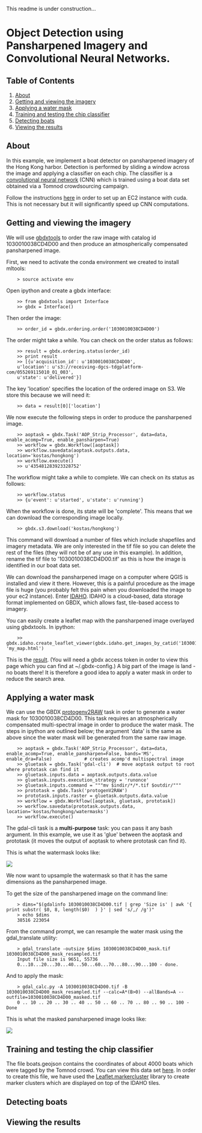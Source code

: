 This readme is under construction...

# Object Detection using Pansharpened Imagery and Convolutional Neural Networks.

## Table of Contents

1. [About](#about)
2. [Getting and viewing the imagery](#getting-and-viewing-the-imagery)
3. [Applying a water mask](#applying-a-water-mask)
4. [Training and testing the chip classifier](#training-testing-the-chip-classifier)
5. [Detecting boats](#detecting-boats)
6. [Viewing the results](#viewing-the-results)

## About

In this example, we implement a boat detector on pansharpened imagery of the Hong Kong harbor. 
Detection is performed by sliding a window across the image and applying a classifier on each chip.
The classifier is a [convolutional neural network](http://neuralnetworksanddeeplearning.com/chap6.html#introducing_convolutional_networks) (CNN) which is trained using a boat data set obtained via 
a Tomnod crowdsourcing campaign. 

Follow the instructions [here](https://github.com/DigitalGlobe/mltools/tree/master/examples/polygon_classify_cnn#setting-up-your-ec2-instance) in order to set up an EC2 instance with cuda.
This is not necessary but it will significantly speed up CNN computations.


## Getting and viewing the imagery

We will use [gbdxtools](http://github.com/DigitalGlobe/gbdxtools) to order the raw image with catalog id
1030010038CD4D00 and then produce an atmospherically compensated pansharpened image.

First, we need to activate the conda environment we created to install mltools:

        > source activate env

Open ipython and create a gbdx interface:

        >> from gbdxtools import Interface
        >> gbdx = Interface()

Then order the image:

        >> order_id = gbdx.ordering.order('1030010038CD4D00')

The order might take a while. You can check on the order status as follows:

        >> result = gbdx.ordering.status(order_id)
        >> print result
        >> [{u'acquisition_id': u'1030010038CD4D00',
        u'location': u's3://receiving-dgcs-tdgplatform-com/055269115010_01_003',
        u'state': u'delivered'}]

The key 'location' specifies the location of the ordered image on S3. We store this because we will need it:

        >> data = result[0]['location']

We now execute the following steps in order to produce the pansharpened image.

        >> aoptask = gbdx.Task('AOP_Strip_Processor', data=data, enable_acomp=True, enable_pansharpen=True)
        >> workflow = gbdx.Workflow([aoptask])
        >> workflow.savedata(aoptask.outputs.data, location='kostas/hongkong')
        >> workflow.execute()
        >> u'435481283923328752'

The workflow might take a while to complete. We can check on its status as follows:

        >> workflow.status
        >> {u'event': u'started', u'state': u'running'}

When the workflow is done, its state will be 'complete'. This means that we can download the corresponding image locally.

        >> gbdx.s3.download('kostas/hongkong')

This command will download a number of files which include shapefiles and imagery metadata. 
We are only interested in the tif file so you can delete the rest of the files (they will not be of any use in this example).
In addition, rename the tif file to '1030010038CD4D00.tif' as this is how the image is identified in our boat data set.

We can download the pansharpened image on a computer where QGIS is installed and view it there. However, this is a painful procedure as the image file is huge (you probably felt this pain when you downloaded the image to your ec2 instance). 
Enter [IDAHO](http://gbdxdocs.digitalglobe.com/v1/page/labs). IDAHO is a cloud-based, data storage format implemented on GBDX, which allows fast, tile-based access to imagery.

You can easily create a leaflet map with the pansharpened image overlayed using gbdxtools. In ipython: 

        >> gbdx.idaho.create_leaflet_viewer(gbdx.idaho.get_images_by_catid('1030010038CD4D00'), 'my_map.html') 

This is the [result](http://kostasthebarbarian.github.io/mltools/examples/detector_cnn/my_map.html). (You will need a gbdx access token in order to view this page which you can find at ~/.gbdx-config.) A big part of the image is land - no boats there! It is therefore a good idea to apply a water mask in order to reduce the search area.

## Applying a water mask

We can use the GBDX [protogenv2RAW](https://github.com/TDG-Platform/docs) task in order to generate a water mask for 1030010038CD4D00.
This task requires an atmospherically compensated multi-spectral image in order to produce the water mask.
The steps in ipython are outlined below; the argument 'data' is the same as above since the water mask will be generated from the same raw image.

        >> aoptask = gbdx.Task('AOP_Strip_Processor', data=data, enable_acomp=True, enable_pansharpen=False, bands='MS', enable_dra=False)            # creates acomp'd multispectral image
        >> gluetask = gbdx.Task('gdal-cli')  # move aoptask output to root where prototask can find it
        >> gluetask.inputs.data = aoptask.outputs.data.value
        >> gluetask.inputs.execution_strategy = 'runonce'
        >> gluetask.inputs.command = """mv $indir/*/*.tif $outdir/"""           
        >> prototask = gbdx.Task('protogenV2RAW')
        >> prototask.inputs.raster = gluetask.outputs.data.value
        >> workflow = gbdx.Workflow([aoptask, gluetask, prototask])
        >> workflow.savedata(prototask.outputs.data, location='kostas/hongkong/watermasks')
        >> workflow.execute()

The gdal-cli task is a **multi-purpose** task: you can pass it any bash argument. In this example, we use it as 'glue'
between the aoptask and prototask (it moves the output of aoptask to where prototask can find it).

This is what the watermask looks like:

<img src='images/water_mask.png'>

We now want to upsample the watermask so that it has the same dimensions as the pansharpened image. 

To get the size of the pansharpened image on the command line:
        
        > dims="$(gdalinfo 1030010038CD4D00.tif | grep 'Size is' | awk '{ print substr( $0, 8, length($0)  ) }' | sed 's/,/ /g')"
        > echo $dims       
        38516 223054

From the command prompt, we can resample the water mask using the gdal_translate utility:

        > gdal_translate -outsize $dims 1030010038CD4D00_mask.tif 1030010038CD4D00_mask_resampled.tif
        Input file size is 9651, 55736
        0...10...20...30...40...50...60...70...80...90...100 - done.

And to apply the mask:

        > gdal_calc.py -A 1030010038CD4D00.tif -B 1030010038CD4D00_mask_resampled.tif --calc=A*(B>0) --allBands=A --outfile=1030010038CD4D00_masked.tif
        0 .. 10 .. 20 .. 30 .. 40 .. 50 .. 60 .. 70 .. 80 .. 90 .. 100 - Done

This is what the masked pansharpened image looks like:

<img src='images/water_mask.png'>


## Training and testing the chip classifier

The file boats.geojson contains the coordinates of about 4000 boats which were tagged by the Tomnod crowd. 
You can view this data set [here](http://kostasthebarbarian.github.io/mltools/examples/detector_cnn/my_map_with_points.html). In order to create this file, we have used the [Leaflet.markercluster](https://github.com/Leaflet/Leaflet.markercluster) library to create marker clusters which are displayed on top of the IDAHO tiles.  


## Detecting boats

## Viewing the results



